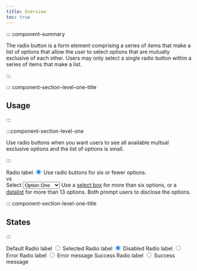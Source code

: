 ```yaml
---
title: Overview
toc: true
---
```


::: component-summary

The radio button is a form element comprising a series of items that make a list of options that allow the user to select options that are mutually exclusive of each other. Users may only select a single radio button within a series of items that make a list.

:::

::: component-section-level-one-title

## Usage

:::

:::component-section-level-one

Use radio buttons when you want users to see all available multual exclusive options and the list of options is small.

:::

<DocPinbox>
<div style="align-self: flex-start;ga && gs ">
    <cds-radio>
        <label>Radio label</label>
        <input type="radio" checked />
    </cds-radio>
    Use radio buttons for six or fewer options.
</div>
<div class="versus"><div class="versus-bubble">vs</div></div>
<div style="align-self: flex-start;ga && gs ">
    <cds-select control-width="shrink">
        <label>Select</label>
        <select>
        <option>Option One</option>
        <option>Option Two</option>
        <option>Option Three</option>
        </select>
    </cds-select>
    Use a <a href="/web-components/select">select box</a> for more than six options, or a <a href="/web-components/datalist">datalist</a> for more than 13 options. Both prompt users to disclose the options.
</div>
</DocPinbox>

::: component-section-level-one-title

## States

:::

<DocIndent>
<div>
<cds-form-group layout="horizontal">
      <cds-radio-group layout="horizontal">
        <label>Default</label>
        <cds-radio>
          <label>Radio label</label>
          <input type="radio" />
        </cds-radio>
      </cds-radio-group>
      <cds-radio-group layout="horizontal">
        <label>Selected</label>
        <cds-radio>
          <label>Radio label</label>
          <input type="radio" checked />
        </cds-radio>
      </cds-radio-group>
      <cds-radio-group layout="horizontal" disabled>
        <label>Disabled</label>
        <cds-radio>
          <label>Radio label</label>
          <input type="radio" />
        </cds-radio>
      </cds-radio-group>
      <cds-radio-group layout="horizontal" status="error">
        <label>Error</label>
        <cds-radio>
          <label>Radio label</label>
          <input type="radio" />
        </cds-radio>
        <cds-control-message status="error">Error message</cds-control-message>
      </cds-radio-group>
      <cds-radio-group layout="horizontal" status="success">
        <label>Success</label>
        <cds-radio>
          <label>Radio label</label>
          <input type="radio" />
        </cds-radio>
        <cds-control-message status="success">Success message</cds-control-message>
      </cds-radio-group>
    </cds-form-group>
</div>
</DocIndent>
